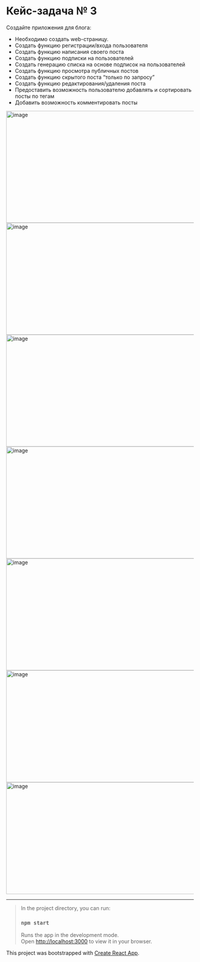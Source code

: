 # Кейс-задача № 3

Создайте приложения для блога:
-	Необходимо создать web-страницу.
-	Создать функцию регистрации/входа пользователя
-	Создать функцию написания своего поста
-	Создать функцию подписки на пользователей
-	Создать генерацию списка на основе подписок на пользователей
-	Создать функцию просмотра публичных постов
-	Создать функцию скрытого поста “только по запросу”
-	Создать функцию редактирования/удаления поста
-	Предоставить возможность пользователю добавлять и сортировать посты по тегам
-	Добавить возможность комментировать посты

<img width="633" height="300" alt="image" src="https://github.com/user-attachments/assets/840074b4-0ef8-44de-a904-70f7ddd9c573" />
<img width="633" height="300" alt="image" src="https://github.com/user-attachments/assets/46b5932b-203a-42d2-ac7a-295b71653358" />
<img width="633" height="300" alt="image" src="https://github.com/user-attachments/assets/2367dd38-2d17-4979-9287-99b124644b62" />
<img width="633" height="300" alt="image" src="https://github.com/user-attachments/assets/d88ae36e-1a85-465a-b9af-95bbfd18d57b" />
<img width="633" height="300" alt="image" src="https://github.com/user-attachments/assets/b9735996-318b-4d39-832f-4fd3be3a8381" />
<img width="633" height="300" alt="image" src="https://github.com/user-attachments/assets/172e8353-745e-41a6-a402-bc2fdbf411d8" />
<img width="633" height="300" alt="image" src="https://github.com/user-attachments/assets/082679c9-6dab-4dfb-a569-72ff746b8685" />

___
> In the project directory, you can run:
>
> ### `npm start`
>
> Runs the app in the development mode.\
> Open [http://localhost:3000](http://localhost:3000) to view it in your browser.

This project was bootstrapped with [Create React App](https://github.com/facebook/create-react-app).
